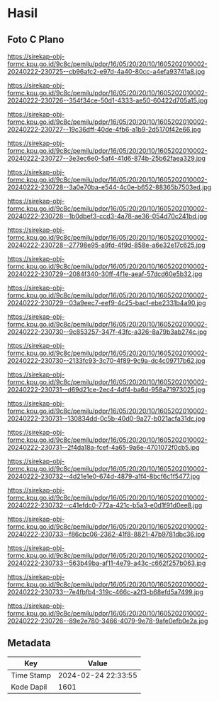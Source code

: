 # Hasil

## Foto C Plano

https://sirekap-obj-formc.kpu.go.id/9c8c/pemilu/pdpr/16/05/20/20/10/1605202010002-20240222-230725--cb96afc2-e97d-4a40-80cc-a4efa93741a8.jpg

https://sirekap-obj-formc.kpu.go.id/9c8c/pemilu/pdpr/16/05/20/20/10/1605202010002-20240222-230726--354f34ce-50d1-4333-ae50-60422d705a15.jpg

https://sirekap-obj-formc.kpu.go.id/9c8c/pemilu/pdpr/16/05/20/20/10/1605202010002-20240222-230727--19c36dff-40de-4fb6-a1b9-2d5170f42e66.jpg

https://sirekap-obj-formc.kpu.go.id/9c8c/pemilu/pdpr/16/05/20/20/10/1605202010002-20240222-230727--3e3ec6e0-5af4-41d6-874b-25b62faea329.jpg

https://sirekap-obj-formc.kpu.go.id/9c8c/pemilu/pdpr/16/05/20/20/10/1605202010002-20240222-230728--3a0e70ba-e544-4c0e-b652-88365b7503ed.jpg

https://sirekap-obj-formc.kpu.go.id/9c8c/pemilu/pdpr/16/05/20/20/10/1605202010002-20240222-230728--1b0dbef3-ccd3-4a78-ae36-054d70c241bd.jpg

https://sirekap-obj-formc.kpu.go.id/9c8c/pemilu/pdpr/16/05/20/20/10/1605202010002-20240222-230728--27798e95-a9fd-4f9d-858e-a6e32e17c625.jpg

https://sirekap-obj-formc.kpu.go.id/9c8c/pemilu/pdpr/16/05/20/20/10/1605202010002-20240222-230729--2084f340-30ff-4f1e-aeaf-57dcd60e5b32.jpg

https://sirekap-obj-formc.kpu.go.id/9c8c/pemilu/pdpr/16/05/20/20/10/1605202010002-20240222-230729--03a9eec7-eef9-4c25-bacf-ebe2331b4a90.jpg

https://sirekap-obj-formc.kpu.go.id/9c8c/pemilu/pdpr/16/05/20/20/10/1605202010002-20240222-230730--9c853257-347f-43fc-a326-8a79b3ab274c.jpg

https://sirekap-obj-formc.kpu.go.id/9c8c/pemilu/pdpr/16/05/20/20/10/1605202010002-20240222-230730--2133fc93-3c70-4f89-9c9a-dc4c09717b62.jpg

https://sirekap-obj-formc.kpu.go.id/9c8c/pemilu/pdpr/16/05/20/20/10/1605202010002-20240222-230731--d69d21ce-2ec4-4df4-ba6d-958a71973025.jpg

https://sirekap-obj-formc.kpu.go.id/9c8c/pemilu/pdpr/16/05/20/20/10/1605202010002-20240222-230731--130834dd-0c5b-40d0-9a27-b021acfa31dc.jpg

https://sirekap-obj-formc.kpu.go.id/9c8c/pemilu/pdpr/16/05/20/20/10/1605202010002-20240222-230731--2f4da18a-fcef-4a65-9a6e-4701072f0cb5.jpg

https://sirekap-obj-formc.kpu.go.id/9c8c/pemilu/pdpr/16/05/20/20/10/1605202010002-20240222-230732--4d21e1e0-674d-4879-a1f4-8bcf6c1f5477.jpg

https://sirekap-obj-formc.kpu.go.id/9c8c/pemilu/pdpr/16/05/20/20/10/1605202010002-20240222-230732--c41efdc0-772a-421c-b5a3-e0d1f91d0ee8.jpg

https://sirekap-obj-formc.kpu.go.id/9c8c/pemilu/pdpr/16/05/20/20/10/1605202010002-20240222-230733--f86cbc06-2362-41f8-8821-47b9781dbc36.jpg

https://sirekap-obj-formc.kpu.go.id/9c8c/pemilu/pdpr/16/05/20/20/10/1605202010002-20240222-230733--563b49ba-af11-4e79-a43c-c662f257b063.jpg

https://sirekap-obj-formc.kpu.go.id/9c8c/pemilu/pdpr/16/05/20/20/10/1605202010002-20240222-230733--7e4fbfb4-319c-466c-a2f3-b68efd5a7499.jpg

https://sirekap-obj-formc.kpu.go.id/9c8c/pemilu/pdpr/16/05/20/20/10/1605202010002-20240222-230726--89e2e780-3466-4079-9e78-9afe0efb0e2a.jpg


## Metadata

| Key        | Value               |
| ---------- | ------------------- |
| Time Stamp | 2024-02-24 22:33:55 |
| Kode Dapil | 1601                |




